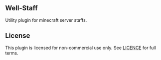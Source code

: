 ## Well-Staff
Utility plugin for minecraft server staffs.

## License
This plugin is licensed for non-commercial use only. See [LICENCE](LICENCE.txt) for full terms.
